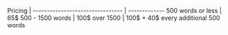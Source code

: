 Pricing                          |
-------------------------------- | -------------
500 words or less                | 65$
500 - 1500 words                 | 100$
over 1500                        | 100$ + 40$ every additional 500 words